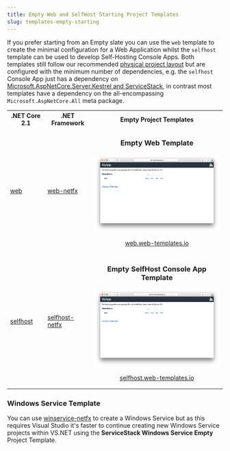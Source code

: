 ```yaml
---
title: Empty Web and SelfHost Starting Project Templates
slug: templates-empty-starting
---
```


If you prefer starting from an Empty slate you can use the `web` template to create the minimal configuration for a Web Application whilst the `selfhost` template can be used to develop Self-Hosting Console Apps. Both templates still follow our recommended [physical project layout](/physical-project-structure) but are configured with the minimum number of dependencies, e.g. the `selfhost` Console App just has a dependency on [Microsoft.AspNetCore.Server.Kestrel and ServiceStack](https://github.com/NetCoreTemplates/selfhost/blob/f11b25e80752d1fee96ac904a8df07fb150ee746/MyApp/MyApp.csproj#L11-L12), in contrast most templates have a dependency on the all-encompassing `Microsoft.AspNetCore.All` meta package.

<table class="table">
<tr>
    <th>.NET Core 2.1</th>
    <th>.NET Framework</th>
    <th>Empty Project Templates</th>
</tr>
<tr>
    <td><a href="https://github.com/NetCoreTemplates/web">web</a></td>
    <td><a href="https://github.com/NetFrameworkTemplates/web-netfx">web-netfx</a></td>
    <td align="center">
        <h3>Empty Web Template</h3>
        <a href="http://web.web-templates.io"><img src="https://raw.githubusercontent.com/ServiceStack/Assets/master/csharp-templates/web.png" width="500" /></a>
        <p><a href="http://web.web-templates.io">web.web-templates.io</a></p>
    </td>
</tr>
<tr>
    <td><a href="https://github.com/NetCoreTemplates/selfhost">selfhost</a></td>
    <td><a href="https://github.com/NetFrameworkTemplates/selfhost-netfx">selfhost-netfx</a></td>
    <td align="center">
        <h3>Empty SelfHost Console App Template</h3>
        <a href="http://selfhost.web-templates.io"><img src="https://raw.githubusercontent.com/ServiceStack/Assets/master/csharp-templates/selfhost.png" width="500" /></a>
        <p><a href="http://selfhost.web-templates.io">selfhost.web-templates.io</a></p>
    </td>
</tr>
</table>


### Windows Service Template

You can use [winservice-netfx](https://github.com/NetFrameworkTemplates/winservice-netfx) to create a Windows Service but as this requires Visual Studio it's faster to continue creating new Windows Service projects within VS.NET using the **ServiceStack Windows Service Empty** Project Template.
